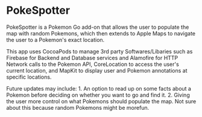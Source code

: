 # PokeSpotter

PokeSpotter is a Pokemon Go add-on that allows the user to populate the map with random Pokemons, which then extends to Apple Maps to navigate the user to a Pokemon's exact location.

This app uses CocoaPods to manage 3rd party Softwares/Libaries such as Firebase for Backend and Database services and Alamofire for HTTP Network calls to the Pokemon API, CoreLocation to access the user's current location, and MapKit to display user and Pokemon annotations at specific locations.

Future updates may include: 
    1. An option to read up on some facts about a Pokemon before deciding on whether you want to go and find it.
    2. Giving the user more control on what Pokemons should populate the map. Not sure about this because random Pokemons might be morefun.
    
